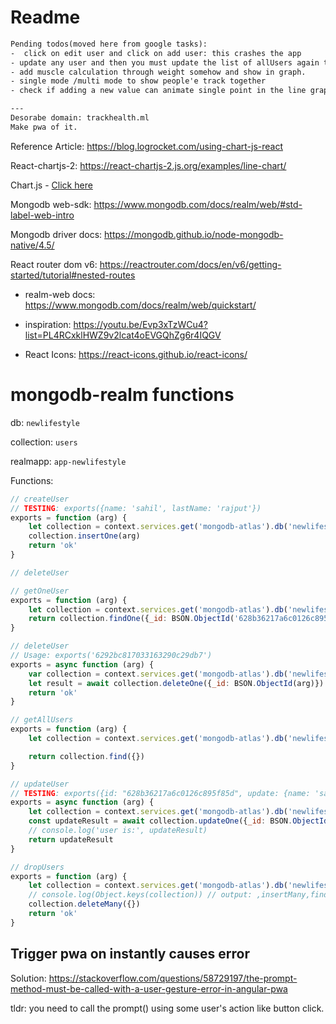 # Readme

```txt
Pending todos(moved here from google tasks):
-  click on edit user and click on add user: this crashes the app
- update any user and then you must update the list of allUsers again to fetch the newly updated user to local app.js component gets updated.
- add muscle calculation through weight somehow and show in graph.
- single mode /multi mode to show people'e track together
- check if adding a new value can animate single point in the line graph.?? If so, add the webrtc frature to track live adding of the metrics.

---
Desorabe domain: trackhealth.ml
Make pwa of it.

```

Reference Article: https://blog.logrocket.com/using-chart-js-react

React-chartjs-2: https://react-chartjs-2.js.org/examples/line-chart/

Chart.js - [Click here](https://www.chartjs.org/docs/latest/)

Mongodb web-sdk: https://www.mongodb.com/docs/realm/web/#std-label-web-intro

Mongodb driver docs: https://mongodb.github.io/node-mongodb-native/4.5/

React router dom v6: https://reactrouter.com/docs/en/v6/getting-started/tutorial#nested-routes

- realm-web docs: https://www.mongodb.com/docs/realm/web/quickstart/

- inspiration: https://youtu.be/Evp3xTzWCu4?list=PL4RCxklHWZ9v2lcat4oEVGQhZg6r4IQGV

- React Icons: https://react-icons.github.io/react-icons/

# mongodb-realm functions

db: `newlifestyle`

collection: `users`

realmapp: `app-newlifestyle`

Functions:

```js
// createUser
// TESTING: exports({name: 'sahil', lastName: 'rajput'})
exports = function (arg) {
	let collection = context.services.get('mongodb-atlas').db('newlifestyle').collection('users')
	collection.insertOne(arg)
	return 'ok'
}

// deleteUser

// getOneUser
exports = function (arg) {
	let collection = context.services.get('mongodb-atlas').db('newlifestyle').collection('users')
	return collection.findOne({_id: BSON.ObjectId('628b36217a6c0126c895f85d')})
}

// deleteUser
// Usage: exports('6292bc817033163290c29db7')
exports = async function (arg) {
	var collection = context.services.get('mongodb-atlas').db('newlifestyle').collection('users')
	let result = await collection.deleteOne({_id: BSON.ObjectId(arg)})
	return 'ok'
}

// getAllUsers
exports = function (arg) {
	let collection = context.services.get('mongodb-atlas').db('newlifestyle').collection('users')

	return collection.find({})
}

// updateUser
// TESTING: exports({id: "628b36217a6c0126c895f85d", update: {name: 'sahil', lastName: 'rajput'}})
exports = async function (arg) {
	let collection = context.services.get('mongodb-atlas').db('newlifestyle').collection('users')
	const updateResult = await collection.updateOne({_id: BSON.ObjectId(arg.id)}, {$set: arg.update})
	// console.log('user is:', updateResult)
	return updateResult
}

// dropUsers
exports = function (arg) {
	let collection = context.services.get('mongodb-atlas').db('newlifestyle').collection('users')
	// console.log(Object.keys(collection)) // output: ,insertMany,find,deleteOne,initializeUnorderedBulkOp,findOne,initializeOrderedBulkOp,insertOne,findOneAndUpdate,findOneAndDelete,replaceOne,updateMany,aggregate,distinct,count,updateOne,findOneAndReplace,deleteMany
	collection.deleteMany({})
	return 'ok'
}
```

## Trigger pwa on instantly causes error

Solution: https://stackoverflow.com/questions/58729197/the-prompt-method-must-be-called-with-a-user-gesture-error-in-angular-pwa

tldr: you need to call the prompt() using some user's action like button click.
